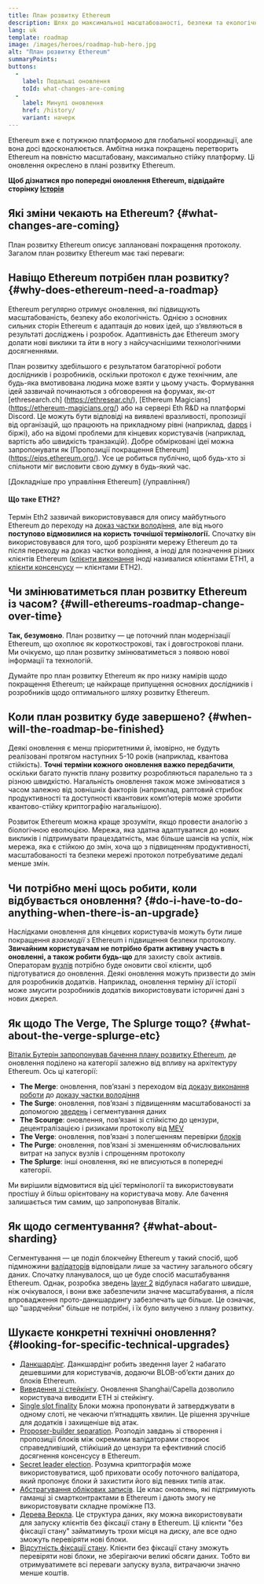 ```yaml
---
title: План розвитку Ethereum
description: Шлях до максимальної масштабованості, безпеки та екологічності Ethereum.
lang: uk
template: roadmap
image: /images/heroes/roadmap-hub-hero.jpg
alt: "План розвитку Ethereum"
summaryPoints:
buttons:
  - 
    label: Подальші оновлення
    toId: what-changes-are-coming
  - 
    label: Минулі оновлення
    href: /history/
    variant: начерк
---
```


Ethereum вже є потужною платформою для глобальної координації, але вона досі вдосконалюється. Амбітна низка покращень перетворить Ethereum на повністю масштабовану, максимально стійку платформу. Ці оновлення окреслено в плані розвитку Ethereum.

**Щоб дізнатися про попередні оновлення Ethereum, відвідайте сторінку [Історія](/history/)**

## Які зміни чекають на Ethereum? {#what-changes-are-coming}

План розвитку Ethereum описує заплановані покращення протоколу. Загалом план розвитку Ethereum має такі переваги:

<CardGrid>
  <RoadmapActionCard
    href="/roadmap/scaling"
    title="Дешевші транзакції"
    image="scaling"
    description="Rollups are too expensive and rely on centralized components, causing users to place too much trust in their operators. The roadmap includes fixes for both of these problems."
    buttonText="More on reducing fees"
  />
  <RoadmapActionCard
    href="/roadmap/security"
    title="Додаткова безпека"
    image="security"
    description="Ethereum is already very secure but it can be made even stronger, ready to withstand all kinds of attack far into the future."
    buttonText="More on security"
  />
  <RoadmapActionCard
    href="/roadmap/user-experience"
    title="Покращення взаємодії з користувачами"
    image="userExperience"
    description="More support for smart contract wallets and light-weight nodes will make using Ethereum simpler and safer."
    buttonText="More on user experience"
  />
  <RoadmapActionCard
    href="/roadmap/future-proofing"
    title="Підготовка до використання в майбутньому"
    image="futureProofing"
    description="Ethereum researchers and developers are solving tomorrow's problems today, readying the network for future generations."
    buttonText="More on future proofing"
  />
</CardGrid>

## Навіщо Ethereum потрібен план розвитку? {#why-does-ethereum-need-a-roadmap}

Ethereum регулярно отримує оновлення, які підвищують масштабованість, безпеку або екологічність. Однією з основних сильних сторін Ethereum є адаптація до нових ідей, що з’являються в результаті досліджень і розробок. Адаптивність дає Ethereum змогу долати нові виклики та йти в ногу з найсучаснішими технологічними досягненнями.

<RoadmapImageContent title="Як розробляється план розвитку">

План розвитку здебільшого є результатом багаторічної роботи дослідників і розробників, оскільки протокол є дуже технічним, але будь-яка вмотивована людина може взяти у цьому участь. Формування ідей зазвичай починаються з обговорення на форумах, як-от [ethresearch.ch] (https://ethresear.ch/), [Ethereum Magicians] (https://ethereum-magicians.org/) або на сервері Eth R&D на платформі Discord. Це можуть бути відповіді на виявлені вразливості, пропозиції від організацій, що працюють на прикладному рівні (наприклад, [dapps](/glossary/#dapp) і біржі), або на відомі проблеми для кінцевих користувачів (наприклад, вартість або швидкість транзакцій). Добре обмірковані ідеї можна запропонувати як [Пропозиції покращення Ethereum] (https://eips.ethereum.org/). Усе це робиться публічно, щоб будь-хто зі спільноти міг висловити свою думку в будь-який час.

[Докладніше про управління Ethereum] (/управління/)

</RoadmapImageContent>

<Alert className="mb-8">
<AlertContent>
  <h4 style={{ marginTop: 0 }}>Що таке ETH2?</h4>

  <p className="mb-0">Термін Eth2 зазвичай використовувався для опису майбутнього Ethereum до переходу на <a href="/glossary/#pos">доказ частки володіння</a>, але від нього <strong>поступово відмовилися на користь точнішої термінології.</strong> Спочатку він використовувався для того, щоб розрізняти мережу Ethereum до та після переходу на доказ частки володіння, а іноді для позначення різних клієнтів Ethereum (<a href="/glossary/#execution-client">клієнти виконання</a> іноді називалися клієнтами ETH1, а <a href="/glossary/#consensus-client">клієнти консенсусу</a> — клієнтами ETH2).</p>

</AlertContent>
</Alert>

## Чи змінюватиметься план розвитку Ethereum із часом? {#will-ethereums-roadmap-change-over-time}

**Так, безумовно**. План розвитку — це поточний план модернізації Ethereum, що охоплює як короткострокові, так і довгострокові плани. Ми очікуємо, що план розвитку змінюватиметься з появою нової інформації та технологій.

Думайте про план розвитку Ethereum як про низку намірів щодо покращення Ethereum; це найкраще припущення основних дослідників і розробників щодо оптимального шляху розвитку Ethereum.

## Коли план розвитку буде завершено? {#when-will-the-roadmap-be-finished}

Деякі оновлення є менш пріоритетними й, імовірно, не будуть реалізовані протягом наступних 5-10 років (наприклад, квантова стійкість). **Точні терміни кожного оновлення важко передбачити**, оскільки багато пунктів плану розвитку розробляються паралельно та з різною швидкістю. Нагальність оновлення також може змінюватися з часом залежно від зовнішніх факторів (наприклад, раптовий стрибок продуктивності та доступності квантових комп’ютерів може зробити квантово-стійку криптографію нагальнішою).

Розвиток Ethereum можна краще зрозуміти, якщо провести аналогію з біологічною еволюцією. Мережа, яка здатна адаптуватися до нових викликів і підтримувати працездатність, має більше шансів на успіх, ніж мережа, яка є стійкою до змін, хоча що з підвищенням продуктивності, масштабованості та безпеки мережі протокол потребуватиме дедалі менше змін.

## Чи потрібно мені щось робити, коли відбувається оновлення? {#do-i-have-to-do-anything-when-there-is-an-upgrade}

Наслідками оновлення для кінцевих користувачів можуть бути лише покращення <i>взаємодії</i> з Ethereum і підвищення безпеки протоколу. **Звичайним користувачам не потрібно брати активну участь в оновленні, а також робити будь-що** для захисту своїх активів. Операторам [вузлів](/glossary/#node) потрібно буде оновити свої клієнти, щоб підготуватися до оновлення. Деякі оновлення можуть призвести до змін для розробників додатків. Наприклад, оновлення терміну дії історії може змусити розробників додатків використовувати історичні дані з нових джерел.

## Як щодо The Verge, The Splurge тощо? {#what-about-the-verge-splurge-etc}

[Віталік Бутерін запропонував бачення плану розвитку Ethereum](https://twitter.com/VitalikButerin/status/1741190491578810445), де оновлення поділено на категорії залежно від впливу на архітектуру Ethereum. Ось ці категорії:

- **The Merge**: оновлення, пов’язані з переходом від [доказу виконання роботи](/glossary/#pow) до [доказу частки володіння](/glossary/#pos)
- **The Surge**: оновлення, пов’язані з підвищенням масштабованості за допомогою [зведень](/glossary/#rollups) і сегментування даних
- **The Scourge**: оновлення, пов’язані зі стійкістю до цензури, децентралізацією і ризиками протоколу від [MEV](/glossary/#mev)
- **The Verge**: оновлення, пов’язані з полегшенням перевірки [блоків](/glossary/#block)
- **The Purge**: оновлення, пов’язані зі зменшенням обчислювальних витрат на запуск вузлів і спрощенням протоколу
- **The Splurge**: інші оновлення, які не вписуються в попередні категорії.

Ми вирішили відмовитися від цієї термінології та використовувати простішу й більш орієнтовану на користувача мову. Але бачення залишається тим самим, що запропонував Віталік.

## Як щодо сегментування? {#what-about-sharding}

Сегментування — це поділ блокчейну Ethereum у такий спосіб, щоб підмножини [валідаторів](/glossary/#validator) відповідали лише за частину загального обсягу даних. Спочатку планувалося, що це буде спосіб масштабування Ethereum. Однак, розробка зведень [layer 2](/glossary/#layer-2) відбулася набагато швидше, ніж очікувалося, і вони вже забезпечили значне масштабування, а після впровадження прото-данкшардингу забезпечать ще більше. Це означає, що "шардчейни" більше не потрібні, і їх було вилучено з плану розвитку.

## Шукаєте конкретні технічні оновлення? {#looking-for-specific-technical-upgrades}

- [Данкшардінг](/roadmap/danksharding). Данкшардінг робить зведення layer 2 набагато дешевшими для користувачів, додаючи BLOB-об’єкти даних до блоків Ethereum.
- [Виведення зі стейкінгу](/staking/withdrawals). Оновлення Shanghai/Capella дозволило користувача виводити ETH зі стейкінгу.
- [Single slot finality](/roadmap/single-slot-finality) Блоки можна пропонувати й затверджувати в одному слоті, не чекаючи п’ятнадцять хвилин. Це рішення зручніше для додатків і захищеніше від атак.
- [Proposer-builder separation](/roadmap/pbs). Розподіл завдань зі створення і пропозиції блоків між окремими валідаторами створює справедливіший, стійкіший до цензури та ефективний спосіб досягнення консенсусу в Ethereum.
- [Secret leader election](/roadmap/secret-leader-election). Розумна криптографія може використовуватися, щоб приховати особу поточного валідатора, який пропонує блоки й захистити його від певних типів атак.
- [Абстрагування облікових записів](/roadmap/account-abstraction). Це клас оновлень, які підтримують гаманці зі смартконтрактами в Ethereum і дають змогу не використовувати складне проміжне ПЗ.
- [Дерева Веркла](/roadmap/verkle-trees). Це структура даних, яку можна використовувати для запуску клієнтів без фіксації стану в Ethereum. Ці клієнти "без фіксації стану" займатимуть трохи місця на диску, але все одно зможуть перевіряти нові блоки.
- [Відсутність фіксації стану](/roadmap/statelessness). Клієнти без фіксації стану зможуть перевіряти нові блоки, не зберігаючи великі обсяги даних. Тобто ви отримуватимете всі переваги запуску вузла, витрачаючи значно менше коштів.
